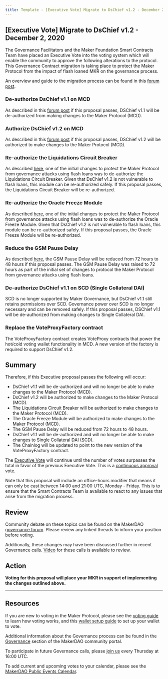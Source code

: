 ```yaml
---
title: Template - [Executive Vote] Migrate to DsChief v1.2 - December 2, 2020
---
```


## [Executive Vote] Migrate to DsChief v1.2 - December 2, 2020

The Governance Facilitators and the Maker Foundation Smart Contracts Team have placed an Executive Vote into the voting system which will enable the community to approve the following alterations to the protocol. This Governance Contract migration is taking place to protect the Maker Protocol from the impact of flash loaned MKR on the governance process.

An overview and guide to the migration process can be found in this [forum post](https://forum.makerdao.com/t/dschief-v1-2-migration-steps/5412).

### De-authorize DsChief v1.1 on MCD

As described in this [forum post](https://forum.makerdao.com/t/dschief-1-2-flash-loan-protection-for-maker-governance/5115) if this proposal passes, DSChief v1.1 will be de-authorized from making changes to the Maker Protocol (MCD).

### Authorize DsChief v1.2 on MCD

As described in this [forum post](https://forum.makerdao.com/t/dschief-1-2-flash-loan-protection-for-maker-governance/5115) if this proposal passes, DSChief v1.2 will be authorized to make changes to the Maker Protocol (MCD).

### Re-authorize the Liquidations Circuit Breaker

As described [here](https://forum.makerdao.com/t/urgent-flash-loans-and-securing-the-maker-protocol/4901), one of the initial changes to protect the Maker Protocol from governance attacks using flash loans was to de-authorize the Liquidations Circuit Breaker. Given that DsChief v1.2 is not vulnerable to flash loans, this module can be re-authorized safely. If this proposal passes, the Liquidations Circuit Breaker will be re-authorized.

### Re-authorize the Oracle Freeze Module

As described [here](https://forum.makerdao.com/t/urgent-flash-loans-and-securing-the-maker-protocol/4901), one of the initial changes to protect the Maker Protocol from governance attacks using flash loans was to de-authorize the Oracle Freeze Module. Given that DsChief v1.2 is not vulnerable to flash loans, this module can be re-authorized safely. If this proposal passes, the Oracle Freeze Module will be re-authorized.

### Reduce the GSM Pause Delay

As described [here](https://forum.makerdao.com/t/governance-security-module-gsm-adjustment/5421), the GSM Pause Delay will be reduced from 72 hours to 48 hours if this proposal passes. The GSM Pause Delay was raised to 72 hours as part of the initial set of changes to protocol the Maker Protocol from governance attacks using flash loans.

### De-authorize DsChief v1.1 on SCD (Single Collateral DAI)

SCD is no longer supported by Maker Governance, but DsChief v1.1 still retains permissions over SCD. Governance power over SCD is no longer necessary and can be removed safely. If this proposal passes, DSChief v1.1 will be de-authorized from making changes to Single Collateral DAI.

### Replace the VoteProxyFactory contract

The VoteProxyFactory contract creates VoteProxy contracts that power the hot/cold voting wallet functionality in MCD. A new version of the factory is required to support DsChief v1.2.

## Summary

Therefore, if this Executive proposal passes the following will occur:

- DsChief v1.1 will be de-authorized and will no longer be able to make changes to the Maker Protocol (MCD).
- DsChief v1.2 will be authorized to make changes to the Maker Protocol (MCD).
- The Liquidations Circuit Breaker will be authorized to make changes to the Maker Protocol (MCD).
- The Oracle Freeze Module will be authorized to make changes to the Maker Protocol (MCD).
- The GSM Pause Delay will be reduced from 72 hours to 48 hours.
- DsChief v1.1 will be de-authorized and will no longer be able to make changes to Single Collateral DAI (SCD).
- The Chainlog will be updated to point to the new version of the VoteProxyFactory contract.

The [Executive Vote](https://community-development.makerdao.com/en/learn/governance/on-chain-gov) will continue until the number of votes surpasses the total in favor of the previous Executive Vote. This is a [continuous approval](https://community-development.makerdao.com/en/learn/governance/how-voting-works) vote.

Note that this proposal will include an office-hours modifier that means it can only be cast between 14:00 and 21:00 UTC, Monday - Friday. This is to ensure that the Smart Contracts Team is available to react to any issues that arise from the migration process.

## Review

Community debate on these topics can be found on the MakerDAO [governance forum](https://forum.makerdao.com/). Please review any linked threads to inform your position before voting.

Additionally, these changes may have been discussed further in recent Governance calls. [Video](https://www.youtube.com/playlist?list=PLLzkWCj8ywWNq5-90-Id6VPSsrk4OWVan) for these calls is available to review.

## Action

**Voting for this proposal will place your MKR in support of implementing the changes outlined above.**

---

## Resources

If you are new to voting in the Maker Protocol, please see the [voting guide](https://community-development.makerdao.com/en/learn/governance/how-voting-works/) to learn how voting works, and this [wallet setup guide](https://community-development.makerdao.com/en/learn/governance/voting-setup/) to set up your wallet to vote.

Additional information about the Governance process can be found in the [Governance](https://community-development.makerdao.com/en/learn/governance) section of the MakerDAO community portal.

To participate in future Governance calls, please [join us](https://github.com/makerdao/community/tree/master/governance/governance-and-risk-meetings) every Thursday at 16:00 UTC.

To add current and upcoming votes to your calendar, please see the [MakerDAO Public Events Calendar](https://calendar.google.com/calendar/embed?src=makerdao.com_3efhm2ghipksegl009ktniomdk%40group.calendar.google.com&ctz=UTC&mode=week&showCalendars=0&showPrint=0).

